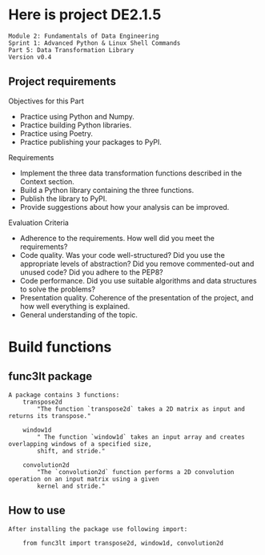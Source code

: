 # Here is project DE2.1.5

	Module 2: Fundamentals of Data Engineering
	Sprint 1: Advanced Python & Linux Shell Commands
	Part 5: Data Transformation Library
	Version v0.4

## Project requirements

Objectives for this Part
 - Practice using Python and Numpy.
 - Practice building Python libraries.
 - Practice using Poetry.
 - Practice publishing your packages to PyPI.

Requirements
 - Implement the three data transformation functions described in the Context section.
 - Build a Python library containing the three functions.
 - Publish the library to PyPI.
 - Provide suggestions about how your analysis can be improved.

Evaluation Criteria
 - Adherence to the requirements. How well did you meet the requirements?
 - Code quality. Was your code well-structured? Did you use the appropriate levels of abstraction? Did you remove commented-out and unused code? Did you adhere to the PEP8?
 - Code performance. Did you use suitable algorithms and data structures to solve the problems?
 - Presentation quality. Coherence of the presentation of the project, and how well everything is explained.
 - General understanding of the topic.

# Build functions

## func3lt package

	A package contains 3 functions:
		transpose2d
			"The function `transpose2d` takes a 2D matrix as input and returns its transpose."

		window1d
			" The function `window1d` takes an input array and creates overlapping windows of a specified size,
    		shift, and stride."

		convolution2d
			"The `convolution2d` function performs a 2D convolution operation on an input matrix using a given
    		kernel and stride."

## How to use
	After installing the package use following import:

		from func3lt import transpose2d, window1d, convolution2d
